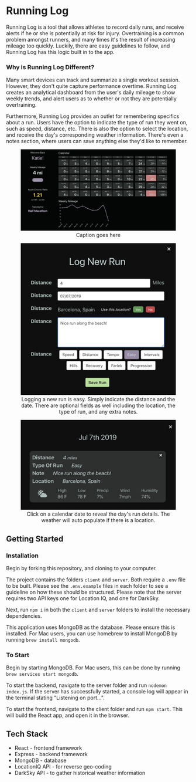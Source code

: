 # Running Log

Running Log is a tool that allows athletes to record daily runs, and receive alerts if he or she is potentially at risk for injury. Overtraining is a common problem amongst runners, and many times it's the result of increasing mileage too quickly. Luckily, there are easy guidelines to follow, and Running Log has this logic built in to the app. 

### Why is Running Log Different?

Many smart devices can track and summarize a single workout session. However, they don't quite capture performance overtime. Running Log creates an analytical dashboard from the user's daily mileage to show weekly trends, and alert users as to whether or not they are potentially overtraining. 

Furthermore, Running Log provides an outlet for remembering specifics about a run. Users have the option to indicate the type of run they went on, such as speed, distance, etc. There is also the option to select the location, and receive the day's corresponding weather information. There's even a notes section, where users can save anything else they'd like to remember.


<figure align="center">
    <img src="images/running-log-dashboard.png" width="775px" />
    <figcaption>Caption goes here</figcaption>
</figure>

<figure align="center">
    <img src="images/running-log-add-run.png" width="550px"/>
    <figcaption>Logging a new run is easy. Simply indicate the distance and the date. There are optional fields as well including the location, the type of run, and any extra notes.</figcaption>
</figure>

<figure align="center">
    <img src="images/running-log-day-view.png" width="550px"/>
    <figcaption>Click on a calendar date to reveal the day's run details. The weather will auto populate if there is a location.</figcaption>
</figure>


## Getting Started

### Installation
Begin by forking this repository, and cloning to your computer. 

The project contains the folders `client` and `server`. Both require a `.env` file to be built. Please see the `.env.example` files in each folder to see a guideline on how these should be structured. Please note that the server requires two API keys one for Location IQ, and one for DarkSky.

Next, run `npm i` in both the `client` and `server` folders to install the necessary dependencies.

This application uses MongoDB as the database. Please ensure this is installed. 
For Mac users, you can use homebrew to install MongoDB by running `brew install mongodb`.


### To Start
Begin by starting MongoDB. For Mac users, this can be done by running `brew services start mongodb`.

To start the backend, navigate to the server folder and run `nodemon index.js`. If the server has successfully started, a console log will appear in the terminal stating "Listening on port...".

To start the frontend, navigate to the client folder and run `npm start`. This will build the React app, and open it in the browser.


## Tech Stack

* React - frontend framework
* Express - backend framework
* MongoDB - database
* LocationIQ API - for reverse geo-coding
* DarkSky API - to gather historical weather information



